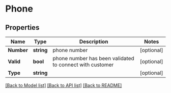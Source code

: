 # Phone

## Properties

Name | Type | Description | Notes
------------ | ------------- | ------------- | -------------
**Number** | **string** | phone number | [optional] 
**Valid** | **bool** | phone number has been validated to connect with customer | [optional] 
**Type** | **string** |  | [optional] 

[[Back to Model list]](../README.md#documentation-for-models) [[Back to API list]](../README.md#documentation-for-api-endpoints) [[Back to README]](../README.md)


